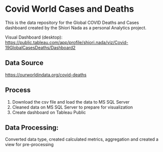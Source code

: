 # Covid World Cases and Deaths
This is the data repository for the Global COVID Deaths and Cases dashboard created by the Shiori Nada as a personal Analytics project. 

Visual Dashboard (desktop): https://public.tableau.com/app/profile/shiori.nada/viz/Covid-19GlobalCasesDeaths/Dashboard2

## Data Source
https://ourworldindata.org/covid-deaths

## Process
1. Download the csv file and load the data to MS SQL Server 
2. Cleaned data on MS SQL Server to prepare for visualization 
3. Create dashboard on Tableau Public 

## Data Processing:
Converted data type, created calculated metrics, aggregation and created a view for pre-processing


